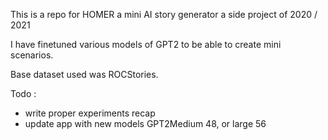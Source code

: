 This is a repo for HOMER a mini AI story generator a side project of 2020  / 2021 

I have finetuned various models of GPT2 to be able to create mini scenarios. 

Base dataset used was ROCStories.

Todo  : 
- write proper experiments recap 
- update app with new models GPT2Medium 48, or large 56 
